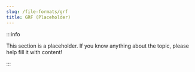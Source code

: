 ```yaml
---
slug: /file-formats/grf
title: GRF (Placeholder)
---
```


:::info

This section is a placeholder. If you know anything about the topic, please help fill it with content!

:::
